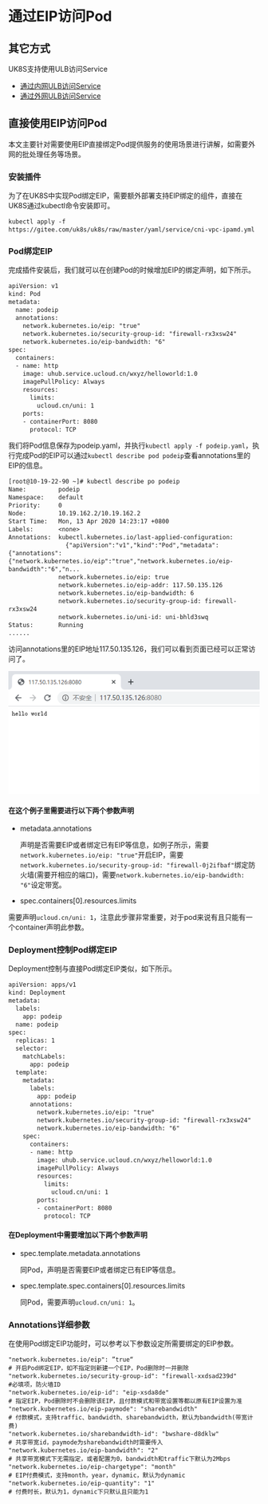 # 通过EIP访问Pod

## 其它方式

UK8S支持使用ULB访问Service

* [通过内网ULB访问Service](uk8s/service/internalservice)
* [通过外网ULB访问Service](uk8s/service/externalservice)

## 直接使用EIP访问Pod

本文主要针对需要使用EIP直接绑定Pod提供服务的使用场景进行讲解，如需要外网的批处理任务等场景。

### 安装插件

为了在UK8S中实现Pod绑定EIP，需要额外部署支持EIP绑定的组件，直接在UK8S通过kubectl命令安装即可。

```
kubectl apply -f https://gitee.com/uk8s/uk8s/raw/master/yaml/service/cni-vpc-ipamd.yml
```

### Pod绑定EIP

完成插件安装后，我们就可以在创建Pod的时候增加EIP的绑定声明，如下所示。

```
apiVersion: v1
kind: Pod
metadata:
  name: podeip
  annotations:
    network.kubernetes.io/eip: "true"
    network.kubernetes.io/security-group-id: "firewall-rx3xsw24"
    network.kubernetes.io/eip-bandwidth: "6"
spec:
  containers:
  - name: http
    image: uhub.service.ucloud.cn/wxyz/helloworld:1.0
    imagePullPolicy: Always
    resources:
      limits:
        ucloud.cn/uni: 1
    ports:
    - containerPort: 8080
      protocol: TCP
```

我们将Pod信息保存为podeip.yaml，并执行`kubectl apply -f podeip.yaml`，执行完成Pod的EIP可以通过`kubectl describe pod podeip`查看annotations里的EIP的信息。

```
[root@10-19-22-90 ~]# kubectl describe po podeip 
Name:         podeip
Namespace:    default
Priority:     0
Node:         10.19.162.2/10.19.162.2
Start Time:   Mon, 13 Apr 2020 14:23:17 +0800
Labels:       <none>
Annotations:  kubectl.kubernetes.io/last-applied-configuration:
                {"apiVersion":"v1","kind":"Pod","metadata":{"annotations":{"network.kubernetes.io/eip":"true","network.kubernetes.io/eip-bandwidth":"6","n...
              network.kubernetes.io/eip: true
              network.kubernetes.io/eip-addr: 117.50.135.126
              network.kubernetes.io/eip-bandwidth: 6
              network.kubernetes.io/security-group-id: firewall-rx3xsw24
              network.kubernetes.io/uni-id: uni-bhld3swq
Status:       Running
......
```

访问annotations里的EIP地址117.50.135.126，我们可以看到页面已经可以正常访问了。

![](/images/service/podeip.png)


#### 在这个例子里需要进行以下两个参数声明

* metadata.annotations
  
  声明是否需要EIP或者绑定已有EIP等信息，如例子所示，需要`network.kubernetes.io/eip: "true"`开启EIP，需要`network.kubernetes.io/security-group-id: "firewall-0j2ifbaf"`绑定防火墙(需要开相应的端口)，需要`network.kubernetes.io/eip-bandwidth: "6"`设定带宽。

* spec.containers[0].resources.limits

需要声明`ucloud.cn/uni: 1`，注意此步骤非常重要，对于pod来说有且只能有一个container声明此参数。


### Deployment控制Pod绑定EIP

Deployment控制与直接Pod绑定EIP类似，如下所示。

```
apiVersion: apps/v1
kind: Deployment
metadata:
  labels:
    app: podeip
  name: podeip
spec:
  replicas: 1
  selector:
    matchLabels:
      app: podeip
  template:
    metadata:
      labels:
        app: podeip
      annotations:
        network.kubernetes.io/eip: "true"
        network.kubernetes.io/security-group-id: "firewall-rx3xsw24"
        network.kubernetes.io/eip-bandwidth: "6"
    spec:
      containers:
      - name: http
        image: uhub.service.ucloud.cn/wxyz/helloworld:1.0
        imagePullPolicy: Always
        resources:
          limits:
            ucloud.cn/uni: 1
        ports:
        - containerPort: 8080
          protocol: TCP
```

#### 在Deployment中需要增加以下两个参数声明

* spec.template.metadata.annotations

  同Pod，声明是否需要EIP或者绑定已有EIP等信息。

* spec.template.spec.containers[0].resources.limits

  同Pod，需要声明`ucloud.cn/uni: 1`。



### Annotations详细参数

在使用Pod绑定EIP功能时，可以参考以下参数设定所需要绑定的EIP参数。

```
"network.kubernetes.io/eip": ”true“ 
# 开启Pod绑定EIP，如不指定则新建一个EIP，Pod删除时一并删除
"network.kubernetes.io/security-group-id": "firewall-xxdsad239d" 
#必填项，防火墙ID
"network.kubernetes.io/eip-id": "eip-xsda8de" 
# 指定EIP，Pod删除时不会删除该EIP，且付款模式和带宽设置等都以原有EIP设置为准
"network.kubernetes.io/eip-paymode": "sharebandwidth" 
# 付款模式，支持traffic、bandwidth、sharebandwidth，默认为bandwidth(带宽计费)
"network.kubernetes.io/sharebandwidth-id": "bwshare-d8dklw" 
# 共享带宽id，paymode为sharebandwidth时需要传入
"network.kubernetes.io/eip-bandwidth": "2"  
# 共享带宽模式下无需指定，或者配置为0，bandwidth和traffic下默认为2Mbps
"network.kubernetes.io/eip-chargetype": "month" 
# EIP付费模式，支持month，year，dynamic，默认为dynamic
"network.kubernetes.io/eip-quantity": "1" 
# 付费时长，默认为1，dynamic下只默认且只能为1
```
